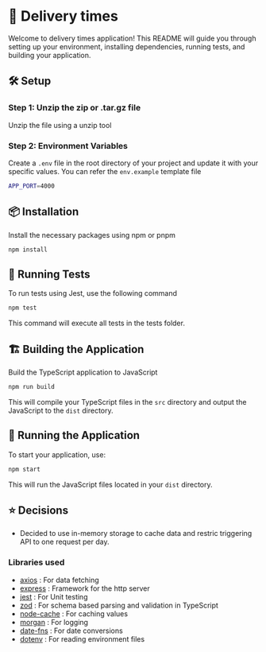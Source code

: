 # 🚀 Delivery times

Welcome to delivery times application! This README will guide you through setting up your environment, installing dependencies, running tests, and building your application.

## 🛠️ Setup

### Step 1: Unzip the zip or .tar.gz file

Unzip the file using a unzip tool

### Step 2: Environment Variables

Create a `.env` file in the root directory of your project and update it with your specific values. You can refer the `env.example` template file

```bash
APP_PORT=4000
```

## 📦 Installation

Install the necessary packages using npm or pnpm

```bash
npm install
```

## 🧪 Running Tests

To run tests using Jest, use the following command

```bash
npm test
```

This command will execute all tests in the tests folder.

## 🏗️ Building the Application

Build the TypeScript application to JavaScript

```bash
npm run build
```

This will compile your TypeScript files in the `src` directory and output the JavaScript to the `dist` directory.

## 🚀 Running the Application

To start your application, use:

```bash
npm start
```

This will run the JavaScript files located in your `dist` directory.

## ⭐ Decisions

- Decided to use in-memory storage to cache data and restric triggering API to one request per day.

### Libraries used

- [axios](https://github.com/axios/axios) : For data fetching
- [express](https://github.com/expressjs/express) : Framework for the http server
- [jest](https://github.com/jestjs/jest) : For Unit testing
- [zod](https://github.com/colinhacks/zod) : For schema based parsing and validation in TypeScript
- [node-cache](https://github.com/node-cache/node-cache) : For caching values
- [morgan](https://github.com/expressjs/morgan) : For logging
- [date-fns](https://github.com/date-fns/date-fns) : For date conversions
- [dotenv](https://github.com/motdotla/dotenv) : For reading environment files
